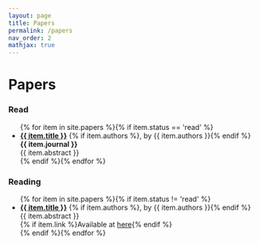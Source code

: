 ```yaml
---
layout: page
title: Papers
permalink: /papers
nav_order: 2
mathjax: true
---
```


# Papers

### Read

<div class="research">
  <ul class="ul-research">
    {% for item in site.papers %}{% if item.status == 'read' %}
      <li>
      <b><a href="{{ item.url }}">{{ item.title }}</a></b>
      {% if item.authors %}, by {{ item.authors }}{% endif %}<br/>
      <b>{{ item.journal }}</b>
      <br/>{{ item.abstract }}
      </li>
    {% endif %}{% endfor %}
  </ul>
</div>

### Reading

<div class="research">
  <ul class="ul-research">
    {% for item in site.papers %}{% if item.status != 'read' %}
      <li>
      <b><a href="{{ item.url }}">{{ item.title }}</a></b>
      {% if item.authors %}, by {{ item.authors }}{% endif %}
      <br/>{{ item.abstract }}<br/>{% if item.link %}Available at <a href="{{ item.link }}">here</a>{% endif %}
      </li>
    {% endif %}{% endfor %}
  </ul>
</div>